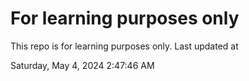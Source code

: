 # For learning purposes only
This repo is for learning purposes only.
Last updated at

Saturday, May 4, 2024 2:47:46 AM

